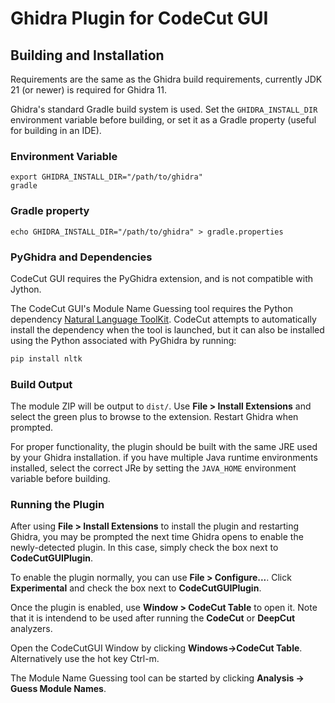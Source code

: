 
# Ghidra Plugin for CodeCut GUI

## Building and Installation

Requirements are the same as the Ghidra build requirements, currently JDK 21 (or newer) is required for Ghidra 11.

Ghidra's standard Gradle build system is used. Set the `GHIDRA_INSTALL_DIR` environment variable before building, or set it as a Gradle property (useful for building in an IDE).

### Environment Variable 

```
export GHIDRA_INSTALL_DIR="/path/to/ghidra"
gradle 
```

### Gradle property

```
echo GHIDRA_INSTALL_DIR="/path/to/ghidra" > gradle.properties 
```

### PyGhidra and Dependencies

CodeCut GUI requires the PyGhidra extension, and is not compatible with Jython.

The CodeCut GUI's Module Name Guessing tool requires the Python dependency [Natural Language ToolKit](https://www.nltk.org/). CodeCut attempts to automatically install the dependency when the tool is launched, but it can also be installed using the Python associated with PyGhidra by running:
```bash
pip install nltk
```

### Build Output

The module ZIP will be output to `dist/`. Use **File > Install Extensions** and select the green plus to browse to the extension. Restart Ghidra when prompted.

For proper functionality, the plugin should be built with the same JRE used by your Ghidra installation. if you have multiple Java runtime environments installed, select the correct JRe by setting the `JAVA_HOME` environment variable before building. 

### Running the Plugin

After using **File > Install Extensions** to install the plugin and restarting Ghidra, you may be prompted the next time Ghidra opens to enable the newly-detected plugin. In this case, simply check the box next to **CodeCutGUIPlugin**. 

To enable the plugin normally, you can use **File > Configure...**. Click **Experimental** and check the box next to **CodeCutGUIPlugin**.

Once the plugin is enabled, use **Window > CodeCut Table** to open it. Note that it is intendend to be used after running the **CodeCut** or **DeepCut** analyzers.

Open the CodeCutGUI Window by clicking **Windows->CodeCut Table**. Alternatively use the hot key Ctrl-m.

The Module Name Guessing tool can be started by clicking  **Analysis -> Guess Module Names**.
